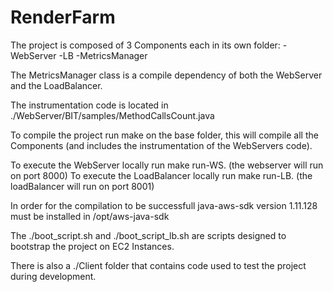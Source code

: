 # RenderFarm

The project is composed of 3 Components each in its own folder:
-WebServer
-LB
-MetricsManager

The MetricsManager class is a compile dependency of both the WebServer and the LoadBalancer.

The instrumentation code is located in ./WebServer/BIT/samples/MethodCallsCount.java

To compile the project run make on the base folder, this will compile all the Components 
(and includes the instrumentation of the WebServers code).

To execute the WebServer locally run make run-WS. (the webserver will run on port 8000)
To execute the LoadBalancer locally run make run-LB. (the loadBalancer will run on port 8001)

In order for the compilation to be successfull java-aws-sdk version 1.11.128 must be installed in
/opt/aws-java-sdk

The ./boot_script.sh and ./boot_script_lb.sh are scripts designed to bootstrap the project 
on EC2 Instances.

There is also a ./Client folder that contains code used to test the project during development.
